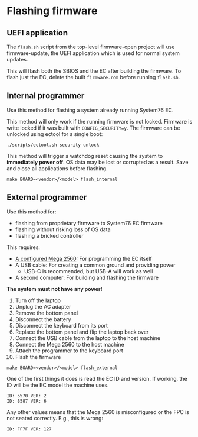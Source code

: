 # Flashing firmware

## UEFI application

The `flash.sh` script from the top-level firmware-open project will use
firmware-update, the UEFI application which is used for normal system updates.

This will flash both the SBIOS and the EC after building the firmware. To
flash just the EC, delete the built `firmware.rom` before running `flash.sh`.

## Internal programmer

Use this method for flashing a system already running System76 EC.

This method will only work if the running firmware is not locked. Firmware is
write locked if it was built with `CONFIG_SECURITY=y`. The firmware can be
unlocked using ectool for a single boot:

```
./scripts/ectool.sh security unlock
```

This method will trigger a watchdog reset causing the system to **immediately
power off**. OS data may be lost or corrupted as a result. Save and close all
applications before flashing.

```
make BOARD=<vendor>/<model> flash_internal
```

## External programmer

Use this method for:

- flashing from proprietary firmware to System76 EC firmware
- flashing without risking loss of OS data
- flashing a bricked controller

This requires:

- [A configured Mega 2560](./mega2560.md): For programming the EC itself
- A USB cable: For creating a common ground and providing power
    - USB-C is recommended, but USB-A will work as well
- A second computer: For building and flashing the firmware

**The system must not have any power!**

1. Turn off the laptop
2. Unplug the AC adapter
3. Remove the bottom panel
4. Disconnect the battery
5. Disconnect the keyboard from its port
6. Replace the bottom panel and flip the laptop back over
7. Connect the USB cable from the laptop to the host machine
8. Connect the Mega 2560 to the host machine
9. Attach the programmer to the keyboard port
10. Flash the firmware

```
make BOARD=<vendor>/<model> flash_external
```

One of the first things it does is read the EC ID and version. If working, the
ID will be the EC model the machine uses.

```
ID: 5570 VER: 2
ID: 8587 VER: 6
```

Any other values means that the Mega 2560 is misconfigured or the FPC is not
seated correctly. E.g., this is wrong:

```
ID: FF7F VER: 127
```

